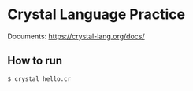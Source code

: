 # Crystal Language Practice

Documents: https://crystal-lang.org/docs/

## How to run

```crystal
$ crystal hello.cr 
```